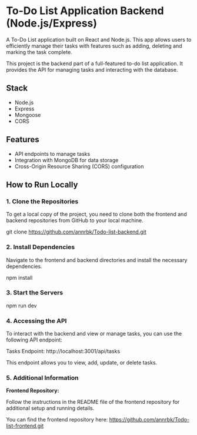 # To-Do List Application Backend (Node.js/Express)

A To-Do List application built on React and Node.js. This app allows users to efficiently manage their tasks with features such as adding, deleting and marking the task complete.

This project is the backend part of a full-featured to-do list application. It provides the API for managing tasks and interacting with the database.

## Stack

- Node.js
- Express
- Mongoose
- CORS

## Features

- API endpoints to manage tasks
- Integration with MongoDB for data storage
- Cross-Origin Resource Sharing (CORS) configuration

## How to Run Locally

### 1. Clone the Repositories

To get a local copy of the project, you need to clone both the frontend and backend repositories from GitHub to your local machine.

git clone https://github.com/annrbk/Todo-list-backend.git

### 2. Install Dependencies

Navigate to the frontend and backend directories and install the necessary dependencies.

npm install

### 3. Start the Servers

npm run dev

### 4. Accessing the API

To interact with the backend and view or manage tasks, you can use the following API endpoint:

Tasks Endpoint: http://localhost:3001/api/tasks

This endpoint allows you to view, add, update, or delete tasks.

### 5. Additional Information

**Frontend Repository:**

Follow the instructions in the README file of the frontend repository for additional setup and running details. 

You can find the frontend repository here: https://github.com/annrbk/Todo-list-frontend.git
